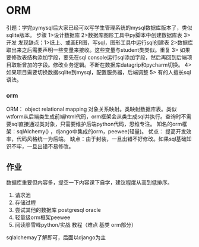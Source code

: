 ORM
===
引题：学完pymysql后大家已经可以写学生管理系统的mysql数据库版本了，类似sqlite版本。
步骤 1>设计数据库    2>数据库图形工具中py脚本中创建数据库表
3> 开发
发现缺点：1>纸上、或画ER图，写sql，图形工具中运行sql创建表  2>数据库取出来之后需要声明一些变量来接收。这些变量与student类类似。重复  3> 如果要修改表结构添加字段，要先在sql console运行sql添加字段，然后再回到后端项目取新曾加的字段。修改业务逻辑。不断在数据库datagrip和pycharm切换。  4> 如果项目需要切换数据sqlite到mysql，配置服务器，后端调整   5> 有的人擅长sql语法。

### orm
ORM： object relational mapping  对象关系映射。类映射数据库表。类似wtform从后端类生成前端html代码，orm框架会从类生成sql并执行。查询时不需要sql直接通过类对象，只需要维护后端python代码，思维专注。
知名的orm框架：sqlAlchemy() ，django中集成的orm，peewee(轻量)。
优点： 提高开发效率，代码风格统一为后端。
缺点：由于封装，一旦出错不好修改。如果sql基础知识不牢，一旦出错不易修改。

## 作业
数据库重要但内容多，提空一下内容课下自学，建议程度从高到低排序。
1. 请求池
2. 存储过程
3. 尝试其他的数据库 postgresql oracle
4. 轻量级orm框架peewee
5. 阅读廖雪峰python/实战 教程（难点 基类 orm部分）
 
sqlalchemay了解即可，后面以django为主